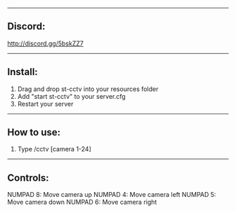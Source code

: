 ---------------
Discord:
---------------
http://discord.gg/5bskZZ7


---------------
Install:
---------------
1. Drag and drop st-cctv into your resources folder
2. Add "start st-cctv" to your server.cfg
3. Restart your server


---------------
How to use:
---------------
1. Type /cctv [camera 1-24]

------------------
Controls:
------------------
NUMPAD 8: Move camera up
NUMPAD 4: Move camera left
NUMPAD 5: Move camera down
NUMPAD 6: Move camera right
